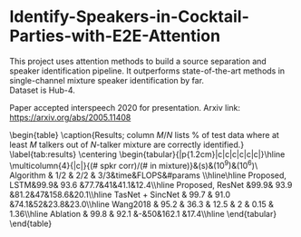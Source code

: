 # Identify-Speakers-in-Cocktail-Parties-with-E2E-Attention
This project uses attention methods to build a source separation and speaker identification pipeline. It outperforms state-of-the-art methods in single-channel mixture speaker identification by far.<br>
Dataset is Hub-4.

Paper accepted interspeech 2020 for presentation. Arxiv link: https://arxiv.org/abs/2005.11408

\begin{table}
  \caption{Results; column $M/N$ lists \% of test data where at least $M$ talkers out of $N$-talker mixture are correctly identified.}
  \label{tab:results}
  \centering
  \begin{tabular}{|p{1.2cm}|c|c|c|c|c|c|}\hline
     \multicolumn{4}{|c|}{(\# spkr corr)/(\# in mixture)}&(s)&($10^9$)&($10^6$)\\
    Algorithm & 1/2 & 2/2 & 3/3&time&FLOPS&\#params \\\hline\hline
    Proposed, LSTM&99.9& 93.6 &77.7&41&41.1&12.4\\\hline
    Proposed, ResNet &99.9& 93.9 &81.2&47&158.6&20.1\\\hline
    TasNet + SincNet & 99.7 & 91.0 &74.1&52&23.8&23.0\\\hline
    Wang2018 & 95.2 & 36.3 & 12.5 & 2 & 0.15 & 1.36\\\hline
    Ablation & 99.8 & 92.1 &-&50&162.1 &17.4\\\hline
  \end{tabular}
\end{table}
